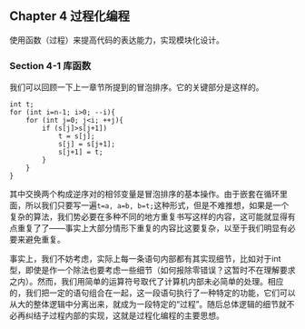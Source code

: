 ## Chapter 4 过程化编程

使用函数（过程）来提高代码的表达能力，实现模块化设计。

### Section 4-1 库函数

我们可以回顾一下上一章节所提到的冒泡排序。它的关键部分是这样的。


```
int t;
for (int i=n-1; i>0; --i){
	for (int j=0; j<i; ++j){
		if (s[j]>s[j+1])
			t = s[j];
			s[j] = s[j+1];
			s[j+1] = t;
		}
	}
}
```

其中交换两个构成逆序对的相邻变量是冒泡排序的基本操作。由于嵌套在循环里面，所以我们只要写一遍`t=a, a=b, b=t;`这种形式，但是不难推想，如果是一个复杂的算法，我们势必要在多种不同的地方重复书写这样的内容，这可能就显得有点重复了了——事实上大部分情形下重复的内容比这要复杂，以至于我们明显有必要来避免重复。

事实上，我们不妨考虑，实际上每一条语句内部都有其实现细节，比如对于int型，即使是作一个除法也要考虑一些细节（如何报除零错误？这暂时不在理解要求之内）。然而，我们用简单的运算符号取代了计算机内部未必简单的处理。相应的，我们把一定的语句组合在一起，这一段语句执行了一种特定的功能，它们可以从大的整体逻辑中分离出来，就成为一段特定的“过程”。随后总体逻辑的细节就不必再纠结子过程内部的实现，这就是过程化编程的主要思想。

